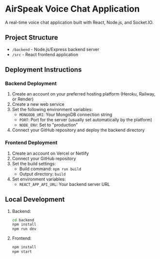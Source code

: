 # AirSpeak Voice Chat Application

A real-time voice chat application built with React, Node.js, and Socket.IO.

## Project Structure
- `/backend` - Node.js/Express backend server
- `/src` - React frontend application

## Deployment Instructions

### Backend Deployment
1. Create an account on your preferred hosting platform (Heroku, Railway, or Render)
2. Create a new web service
3. Set the following environment variables:
   - `MONGODB_URI`: Your MongoDB connection string
   - `PORT`: Port for the server (usually set automatically by the platform)
   - `NODE_ENV`: Set to "production"
4. Connect your GitHub repository and deploy the backend directory

### Frontend Deployment
1. Create an account on Vercel or Netlify
2. Connect your GitHub repository
3. Set the build settings:
   - Build command: `npm run build`
   - Output directory: `build`
4. Set environment variables:
   - `REACT_APP_API_URL`: Your backend server URL

## Local Development
1. Backend:
   ```bash
   cd backend
   npm install
   npm run dev
   ```

2. Frontend:
   ```bash
   npm install
   npm start
   ```
